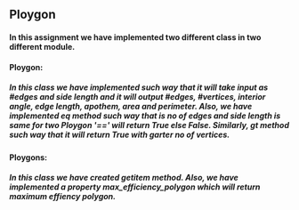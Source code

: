 ## Ploygon

#### In this assignment we have implemented two different class in two different module.

#### Ploygon:

##### In this class we have implemented such way that it will take input as #edges and side length and it will output #edges, #vertices, interior angle, edge length, apothem, area and perimeter. Also, we have implemented __eq__ method such way that is no of edges and side length is same for two Ploygon '==' will return True else False. Similarly, __gt__  method such way that it will return True with garter no of vertices.

#### Ploygons:

##### In this class we have created getitem method. Also, we have implemented a property max_efficiency_polygon which will return maximum effiency polygon. 